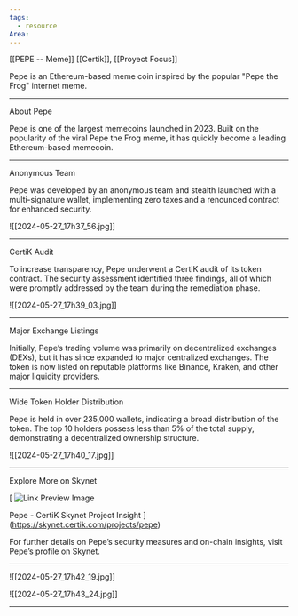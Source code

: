 ```yaml
---
tags:
  - resource
Area:
---
```

[[PEPE -- Meme]]
[[Certik]], [[Proyect Focus]]

Pepe is an Ethereum-based meme coin inspired by the popular "Pepe the Frog" internet meme.

---
About Pepe

Pepe is one of the largest memecoins launched in 2023. Built on the popularity of the viral Pepe the Frog meme, it has quickly become a leading Ethereum-based memecoin.

---
Anonymous Team

Pepe was developed by an anonymous team and stealth launched with a multi-signature wallet, implementing zero taxes and a renounced contract for enhanced security.

![[2024-05-27_17h37_56.jpg]]

---
CertiK Audit

To increase transparency, Pepe underwent a CertiK audit of its token contract. The security assessment identified three findings, all of which were promptly addressed by the team during the remediation phase.

![[2024-05-27_17h39_03.jpg]]

---
Major Exchange Listings

Initially, Pepe’s trading volume was primarily on decentralized exchanges (DEXs), but it has since expanded to major centralized exchanges. The token is now listed on reputable platforms like Binance, Kraken, and other major liquidity providers.

---
Wide Token Holder Distribution

Pepe is held in over 235,000 wallets, indicating a broad distribution of the token. The top 10 holders possess less than 5% of the total supply, demonstrating a decentralized ownership structure.

![[2024-05-27_17h40_17.jpg]]

---
Explore More on Skynet

[
![Link Preview Image](https://skynet.certik.com/api/social-cards/project?id=pepe)

Pepe - CertiK Skynet Project Insight
](https://skynet.certik.com/projects/pepe)

For further details on Pepe’s security measures and on-chain insights, visit Pepe’s profile on Skynet.

---
![[2024-05-27_17h42_19.jpg]]

![[2024-05-27_17h43_24.jpg]]

---
